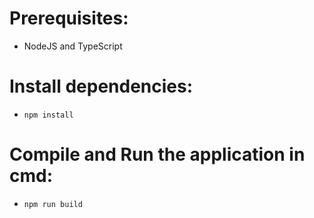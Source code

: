 # Prerequisites: 
- NodeJS and TypeScript
# Install dependencies: 
- `npm install`
# Compile and Run the application in cmd:
- `npm run build`